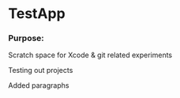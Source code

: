 # TestApp

### Purpose:
Scratch space for Xcode & git related experiments

Testing out projects

Added paragraphs
